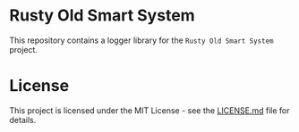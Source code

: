 # Rusty Old Smart System
This repository contains a logger library for the `Rusty Old Smart System` project. 

# License
This project is licensed under the MIT License - see the [LICENSE.md](LICENSE.md) file for details.
